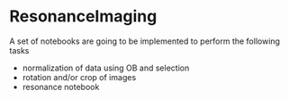 # ResonanceImaging

A set of notebooks are going to be implemented to perform the following tasks
 * normalization of data using OB and selection 
 * rotation and/or crop of images
 * resonance notebook
 
